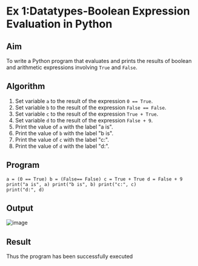 
# Ex 1:Datatypes-Boolean Expression Evaluation in Python

##  Aim
To write a Python program that evaluates and prints the results of boolean and arithmetic expressions involving `True` and `False`.

##  Algorithm
1. Set variable `a` to the result of the expression `0 == True`.
2. Set variable `b` to the result of the expression `False == False`.
3. Set variable `c` to the result of the expression `True + True`.
4. Set variable `d` to the result of the expression `False + 9`.
5. Print the value of `a` with the label "a is".
6. Print the value of `b` with the label "b is".
7. Print the value of `c` with the label "c:".
8. Print the value of `d` with the label "d:".

##  Program
~~~
a = (0 == True) b = (False== False) c = True + True d = False + 9 
print("a is", a) print("b is", b) print("c:", c) 
print("d:", d) 
~~~

## Output
![image](https://github.com/user-attachments/assets/be6c876c-6745-4e6f-a59e-84279e883e35)

## Result
Thus the program has been successfully executed 
